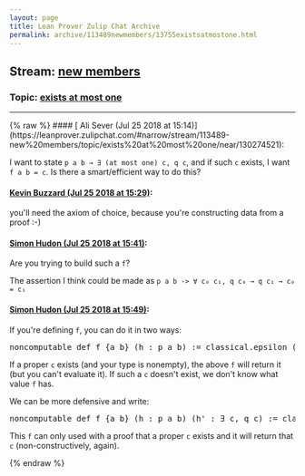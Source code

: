 ```yaml
---
layout: page
title: Lean Prover Zulip Chat Archive 
permalink: archive/113489newmembers/13755existsatmostone.html
---
```


## Stream: [new members](https://leanprover-community.github.io/archive/113489newmembers/index.html)
### Topic: [exists at most one](https://leanprover-community.github.io/archive/113489newmembers/13755existsatmostone.html)

---

<base href="https://leanprover.zulipchat.com">
{% raw %}
#### [ Ali Sever (Jul 25 2018 at 15:14)](https://leanprover.zulipchat.com/#narrow/stream/113489-new%20members/topic/exists%20at%20most%20one/near/130274521):
<p>I want to state <code>p a b → ∃ (at most one) c, q c</code>, and if such <code>c</code> exists, I want <code>f a b = c</code>.  Is there a smart/efficient way to do this?</p>

#### [ Kevin Buzzard (Jul 25 2018 at 15:29)](https://leanprover.zulipchat.com/#narrow/stream/113489-new%20members/topic/exists%20at%20most%20one/near/130275258):
<p>you'll need the axiom of choice, because you're constructing data from a proof :-)</p>

#### [ Simon Hudon (Jul 25 2018 at 15:41)](https://leanprover.zulipchat.com/#narrow/stream/113489-new%20members/topic/exists%20at%20most%20one/near/130275840):
<p>Are you trying to build such a <code>f</code>?</p>
<p>The assertion I think could be made as <code>p a b -&gt; ∀ c₀ c₁, q c₀ → q c₁ → c₀ = c₁</code></p>

#### [ Simon Hudon (Jul 25 2018 at 15:49)](https://leanprover.zulipchat.com/#narrow/stream/113489-new%20members/topic/exists%20at%20most%20one/near/130276240):
<p>If you're defining <code>f</code>, you can do it in two ways:</p>
<div class="codehilite"><pre><span></span><span class="n">noncomputable</span> <span class="n">def</span> <span class="n">f</span> <span class="o">{</span><span class="n">a</span> <span class="n">b</span><span class="o">}</span> <span class="o">(</span><span class="n">h</span> <span class="o">:</span> <span class="n">p</span> <span class="n">a</span> <span class="n">b</span><span class="o">)</span> <span class="o">:=</span> <span class="n">classical</span><span class="bp">.</span><span class="n">epsilon</span> <span class="o">(</span><span class="bp">λ</span> <span class="n">c</span><span class="o">,</span> <span class="n">q</span> <span class="n">c</span><span class="o">)</span>
</pre></div>


<p>If a proper <code>c</code> exists (and your type is nonempty), the above <code>f</code> will return it (but you can't evaluate it). If such a <code>c</code> doesn't exist, we don't know what value <code>f</code> has.</p>
<p>We can be more defensive and write:</p>
<div class="codehilite"><pre><span></span><span class="n">noncomputable</span> <span class="n">def</span> <span class="n">f</span> <span class="o">{</span><span class="n">a</span> <span class="n">b</span><span class="o">}</span> <span class="o">(</span><span class="n">h</span> <span class="o">:</span> <span class="n">p</span> <span class="n">a</span> <span class="n">b</span><span class="o">)</span> <span class="o">(</span><span class="n">h&#39;</span> <span class="o">:</span> <span class="bp">∃</span> <span class="n">c</span><span class="o">,</span> <span class="n">q</span> <span class="n">c</span><span class="o">)</span> <span class="o">:=</span> <span class="n">classical</span><span class="bp">.</span><span class="n">some</span> <span class="n">h&#39;</span>
</pre></div>


<p>This <code>f</code> can only used with a proof that a proper <code>c</code> exists and it will return that <code>c</code> (non-constructively, again).</p>


{% endraw %}
